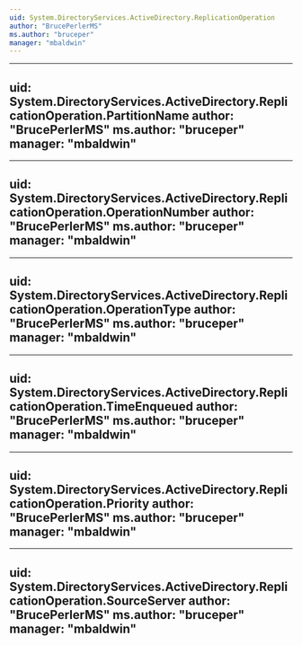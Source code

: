 ```yaml
---
uid: System.DirectoryServices.ActiveDirectory.ReplicationOperation
author: "BrucePerlerMS"
ms.author: "bruceper"
manager: "mbaldwin"
---
```


---
uid: System.DirectoryServices.ActiveDirectory.ReplicationOperation.PartitionName
author: "BrucePerlerMS"
ms.author: "bruceper"
manager: "mbaldwin"
---

---
uid: System.DirectoryServices.ActiveDirectory.ReplicationOperation.OperationNumber
author: "BrucePerlerMS"
ms.author: "bruceper"
manager: "mbaldwin"
---

---
uid: System.DirectoryServices.ActiveDirectory.ReplicationOperation.OperationType
author: "BrucePerlerMS"
ms.author: "bruceper"
manager: "mbaldwin"
---

---
uid: System.DirectoryServices.ActiveDirectory.ReplicationOperation.TimeEnqueued
author: "BrucePerlerMS"
ms.author: "bruceper"
manager: "mbaldwin"
---

---
uid: System.DirectoryServices.ActiveDirectory.ReplicationOperation.Priority
author: "BrucePerlerMS"
ms.author: "bruceper"
manager: "mbaldwin"
---

---
uid: System.DirectoryServices.ActiveDirectory.ReplicationOperation.SourceServer
author: "BrucePerlerMS"
ms.author: "bruceper"
manager: "mbaldwin"
---
